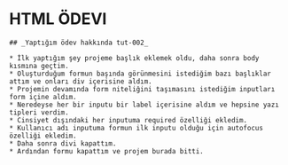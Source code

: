 # HTML ÖDEVI 
    ## _Yaptığım ödev hakkında tut-002_

    * İlk yaptığım şey projeme başlık eklemek oldu, daha sonra body kısmına geçtim.
    * Oluşturduğum formun başında görünmesini istediğim bazı başlıklar attım ve onları div içerisine aldım.
    * Projemin devamında form niteliğini taşımasını istediğim inputları form içine aldım.
    * Neredeyse her bir inputu bir label içerisine aldım ve hepsine yazı tipleri verdim.
    * Cinsiyet dışındaki her inputuma required özelliği ekledim.
    * Kullanıcı adı inputuma formun ilk inputu olduğu için autofocus özelliği ekledim.
    * Daha sonra divi kapattım.
    * Ardından formu kapattım ve projem burada bitti.